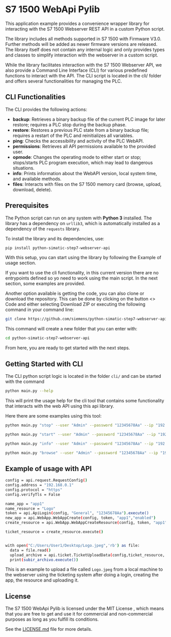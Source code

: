 # S7 1500 WebApi Pylib

This application example provides a convenience wrapper library for interacting with the S7 1500 Webserver REST API in a custom Python script.

The library includes all methods supported in S7 1500 with Firmware V3.0. Further methods will be added as newer firmware versions are released. The library itself does not contain any internal logic and only provides types and classes to simplify interaction with the webserver in a custom script.

While the library facilitates interaction with the S7 1500 Webserver API, we also provide a Command Line Interface (CLI) for various predefined functions to interact with the API. The CLI script is located in the cli/ folder and offers several functionalities for managing the PLC.

## CLI Functionalities

The CLI provides the following actions:

- **backup**: Retrieves a binary backup file of the current PLC image for later restore; requires a PLC stop during the backup phase.
- **restore**: Restores a previous PLC state from a binary backup file; requires a restart of the PLC and reinitializes all variables.
- **ping**: Checks the accessibility and activity of the PLC WebAPI.
- **permissions**: Retrieves all API permissions available to the provided user.
- **opmode**: Changes the operating mode to either start or stop; stops/starts PLC program execution, which may lead to dangerous situations.
- **info**: Prints information about the WebAPI version, local system time, and available methods.
- **files**: Interacts with files on the S7 1500 memory card (browse, upload, download, delete).

## Prerequisites

The Python script can run on any system with **Python 3** installed. The library has a dependency on `urllib3`, which is automatically installed as a dependency of the `requests` library. 

To install the library and its dependencies, use:

```bash
pip install python-simatic-step7-webserver-api
```

With this setup, you can start using the library by following the Example of usage section.

If you want to use the cli functionality, in this current version there are no entrypoints defined so yo need to  work using the main script. In the next section, some examples are provided.


Another option available is getting the code, you can also clone or download the repository. This can be done by clicking on the button <> Code and either selecting Download ZIP or executing the following command in your command line:

```bash
git clone https://github.com/siemens/python-simatic-step7-webserver-api

```
This command will create a new folder that you can enter with:

```bash
cd python-simatic-step7-webserver-api
```
From here, you are ready to get started with the next steps.

## Getting Started with CLI

The CLI python script logic is located in the folder `cli/` and can be started with the command

```bash
python main.py --help
```
This will print the usage help for the cli tool that contains some functionality that interacts with the web API using this api library.

Here there are some examples using this tool:

```bash
python main.py "stop" --user "Admin" --password "12345678Aa" --ip "192.168.0.1"

python main.py "start" --user "Admin" --password "12345678Aa" --ip "192.168.0.1"

python main.py "info" --user "Admin" --password "12345678Aa" --ip "192.168.0.1"

python main.py "browse" --user "Admin" --password "12345678Aa" --ip "192.168.0.1"
```

## Example of usage with API

```bash
config = api.request.RequestConfig()
config.address = "192.168.0.1"
config.protocol = "https"
config.verifyTls = False

name_app = "app1"
name_resource = "Logo"
token = api.ApiLogin(config, "General", "12345678Aa").execute()
new_app = api.WebApp.WebAppCreate(config, token, "app1","enabled")
create_resource = api.WebApp.WebAppCreateResource(config, token, "app1","Logo","image/jpeg", "2024-10-09T13:12:06Z")  

ticket_resource = create_resource.execute()


with open("C:/Users/User1/Desktop/Logo.jpeg",'rb') as file:
  data = file.read()   
  upload_archive = api.ticket.TicketUploadData(config,ticket_resource, data, token)
  print(subir_archivo.execute())

```

This is an example to upload a file called `Logo.jpeg` from a local machine to the webserver using the ticketing system after doing a login, creating the app, the resource and uploading it.



## License
The S7 1500 WebApi Pylib is licensed under the MIT License , which means that you are free to get and use it for commercial and non-commercial purposes as long as you fulfill its conditions.

See the [LICENSE.md](LICENSE.md) file for more details.


